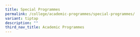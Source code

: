 ```yaml
---
title: Special Programmes
permalink: /college/academic-programmes/special-programmes/
variant: tiptap
description: ""
third_nav_title: Academic Programmes
---
```

